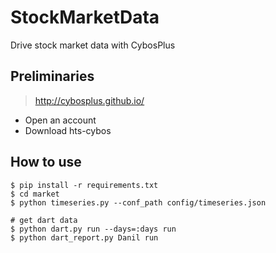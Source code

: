 # StockMarketData
Drive stock market data with CybosPlus

## Preliminaries
> http://cybosplus.github.io/
- Open an account
- Download hts-cybos


## How to use

```
$ pip install -r requirements.txt
$ cd market
$ python timeseries.py --conf_path config/timeseries.json
    
# get dart data
$ python dart.py run --days=:days run
$ python dart_report.py Danil run

```
